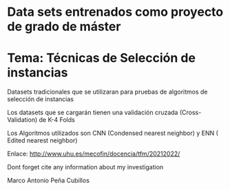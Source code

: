 # Data sets entrenados como proyecto de grado de máster 
# Tema: Técnicas de Selección de instancias

Datasets tradicionales que se utilizaran para pruebas de algoritmos de selección de instancias 

Los datasets que se cargarán tienen una validación cruzada (Cross-Validation) de K-4 Folds

Los Algoritmos utilizados son CNN (Condensed nearest neighbor) y  ENN ( Edited nearest neighbor) 


Enlace: http://www.uhu.es/mecofin/docencia/tfm/20212022/ 


Dont forget cite any information about my investigation


Marco Antonio Peña Cubillos

